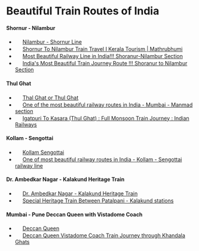 # Beautiful Train Routes of India

#### Shornur - Nilambur
 - <img src="https://en.wikipedia.org/static/favicon/wikipedia.ico" width=16px> [Nilambur - Shornur Line](https://en.wikipedia.org/wiki/Nilambur%E2%80%93Shoranur_line)
 - <img src="https://www.youtube.com/s/desktop/e9a67dcd/img/favicon.ico" width = 16px> [Shornur To Nilambur Train Travel I Kerala Tourism | Mathrubhumi](https://www.youtube.com/watch?v=IdqgfRwhVa0)
 - <img src="https://www.youtube.com/s/desktop/e9a67dcd/img/favicon.ico" width = 16px> [Most Beautiful Railway Line in India!!! Shoranur-Nilambur Section](https://www.youtube.com/watch?v=T33kRRSflA8)
 - <img src="https://www.youtube.com/s/desktop/e9a67dcd/img/favicon.ico" width = 16px> [India's Most Beautiful Train Journey Route !!! Shoranur to Nilambur Section](https://www.youtube.com/watch?v=xM41wvMSVPc)


#### Thul Ghat 
 - <img src="https://en.wikipedia.org/static/favicon/wikipedia.ico" width=16px> [Thal Ghat or Thul Ghat](https://en.wikipedia.org/wiki/Thal_Ghat)
 - <img src="https://www.youtube.com/s/desktop/e9a67dcd/img/favicon.ico" width = 16px> [One of the most beautiful railway routes in India - Mumbai - Manmad section](https://www.youtube.com/watch?v=TcPUa6WIXCE)
 - <img src="https://www.youtube.com/s/desktop/e9a67dcd/img/favicon.ico" width = 16px> [Igatpuri To Kasara (Thul Ghat) : Full Monsoon Train Journey : Indian Railways](https://www.youtube.com/watch?v=kyI8d_3qhIk)


#### Kollam - Sengottai
 - <img src="https://en.wikipedia.org/static/favicon/wikipedia.ico" width=16px> [Kollam Sengottai](https://en.wikipedia.org/wiki/Kollam%E2%80%93Sengottai_Chord_Line)
 - <img src="https://www.youtube.com/s/desktop/e9a67dcd/img/favicon.ico" width = 16px> [One of most beautiful railway routes in India - Kollam - Sengottai railway line](https://www.youtube.com/watch?v=Q-mGZ1UR0Y4)

#### Dr. Ambedkar Nagar - Kalakund Heritage Train
 - <img src="https://en.wikipedia.org/static/favicon/wikipedia.ico" width=16px> [Dr. Ambedkar Nagar - Kalakund Heritage Train](https://en.wikipedia.org/wiki/Dr._Ambedkar_Nagar_-_Kalakund_Heritage_Train)
 - <img src="https://www.youtube.com/s/desktop/e9a67dcd/img/favicon.ico" width = 16px> [Special Heritage Train Between Patalpani - Kalakund stations](https://www.youtube.com/watch?v=MwOqeSStglw)

#### Mumbai - Pune Deccan Queen with Vistadome Coach
 - <img src="https://en.wikipedia.org/static/favicon/wikipedia.ico" width=16px> [Deccan Queen](https://en.wikipedia.org/wiki/Deccan_Queen)
 - <img src="https://www.youtube.com/s/desktop/e9a67dcd/img/favicon.ico" width = 16px> [Deccan Queen Vistadome Coach Train Journey through Khandala Ghats](https://www.youtube.com/watch?v=VOGRsrTyMlo)
